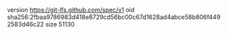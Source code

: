 version https://git-lfs.github.com/spec/v1
oid sha256:2fbaa9786983d418e8729cd56bc00c67d1628ad4abce58b806f4492583d46c22
size 51130
